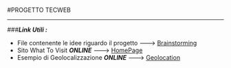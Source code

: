 #PROGETTO TECWEB
_________________
###***Link Utili :***
- File contenente le idee riguardo il progetto ---> [Brainstorming](Progettazione/BrainStorming.md)
- Sito What To Visit ***ONLINE*** ---> [HomePage](http://grazianogrespan.github.io/TecWeb-forked)
- Esempio di Geolocalizzazione ***ONLINE*** ---> [Geolocation](http://grazianogrespan.github.io/TecWeb-forked/Test/geolocation.html)
